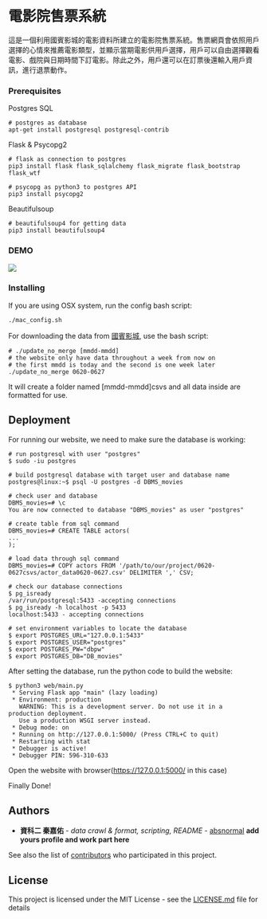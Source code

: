 # 電影院售票系統

這是一個利用國賓影城的電影資料所建立的電影院售票系統。售票網頁會依照用戶選擇的心情來推薦電影類型，並顯示當期電影供用戶選擇，用戶可以自由選擇觀看電影、戲院與日期時間下訂電影。除此之外，用戶還可以在訂票後還輸入用戶資訊，進行退票動作。

### Prerequisites

Postgres SQL

```
# postgres as database
apt-get install postgresql postgresql-contrib
```

Flask & Psycopg2
```
# flask as connection to postgres
pip3 install flask flask_sqlalchemy flask_migrate flask_bootstrap flask_wtf

# psycopg as python3 to postgres API
pip3 install psycopg2
```

Beautifulsoup
```
# beautifulsoup4 for getting data
pip3 install beautifulsoup4
```

### DEMO

![](demo.gif)

### Installing

If you are using OSX system, run the config bash script:
```
./mac_config.sh
```

For downloading the data from [國賓影城](https://www.ambassador.com.tw/home/MovieList?Type=1), use the bash script:
```
# ./update_no_merge [mmdd-mmdd]
# the website only have data throughout a week from now on
# the first mmdd is today and the second is one week later
./update_no_merge 0620-0627
```
It will create a folder named [mmdd-mmdd]csvs and all data inside are formatted for use.

## Deployment

For running our website, we need to make sure the database is working:
```
# run postgresql with user "postgres"
$ sudo -iu postgres

# build postgresql database with target user and database name
postgres@linux:~$ psql -U postgres -d DBMS_movies

# check user and database
DBMS_movies=# \c
You are now connected to database "DBMS_movies" as user "postgres"

# create table from sql command
DBMS_movies=# CREATE TABLE actors(
...
);

# load data through sql command
DBMS_movies=# COPY actors FROM '/path/to/our/project/0620-0627csvs/actor_data0620-0627.csv' DELIMITER ',' CSV;

# check our database connections
$ pg_isready
/var/run/postgresql:5433 -accepting connections
$ pg_isready -h localhost -p 5433
localhost:5433 - accepting connections

# set environment variables to locate the database
$ export POSTGRES_URL="127.0.0.1:5433"
$ export POSTGRES_USER="postgres"
$ export POSTGRES_PW="dbpw"
$ export POSTGRES_DB="DB_movies"
```

After setting the database, run the python code to build the website:
```
$ python3 web/main.py
 * Serving Flask app "main" (lazy loading)
 * Environment: production
   WARNING: This is a development server. Do not use it in a production deployment.
   Use a production WSGI server instead.
 * Debug mode: on
 * Running on http://127.0.0.1:5000/ (Press CTRL+C to quit)
 * Restarting with stat
 * Debugger is active!
 * Debugger PIN: 596-310-633
```

Open the website with browser(https://127.0.0.1:5000/ in this case)

Finally Done!

## Authors 

* **資科二 秦嘉佑** - *data crawl & format, scripting, README* - [absnormal](https://github.com/absnormal)
**add yours profile and work part here**

See also the list of [contributors](https://github.com/SabrinaKung/DBMS20202_final/contributors) who participated in this project.

## License

This project is licensed under the MIT License - see the [LICENSE.md](LICENSE.md) file for details


